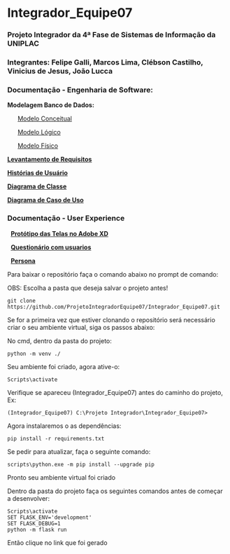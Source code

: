 # Integrador_Equipe07
### Projeto Integrador da 4ª Fase de Sistemas de Informação da UNIPLAC

### Integrantes: Felipe Galli, Marcos Lima, Clébson Castilho, Vinicius de Jesus, João Lucca

### Documentação - Engenharia de Software:

**Modelagem Banco de Dados:**



&nbsp;&nbsp;&nbsp;&nbsp;&nbsp; [Modelo Conceitual](./Engenharia_de_Software/Modelagem_Banco/Modelo_Conceitual.jpg)


&nbsp;&nbsp;&nbsp;&nbsp;&nbsp; [Modelo Lógico](./Engenharia_de_Software/Modelagem_Banco/Modelo_Logico.jpg)

&nbsp;&nbsp;&nbsp;&nbsp;&nbsp; [Modelo Físico](./Engenharia_de_Software/Modelagem_Banco/Modelo_Fisico.sql)

**[Levantamento de Requisitos](./Engenharia_de_Software/Levantamento_de_Requisitos.docx)**

**[Histórias de Usuário](./Engenharia_de_Software/Historias_de_usuario.docx)**

**[Diagrama de Classe](./Engenharia_de_Software/Diagrama_De_Classe.pdf)**

**[Diagrama de Caso de Uso](./Engenharia_de_Software/Diagrama_Caso_de_Uso.pdf)**

### Documentação - User Experience

&nbsp;&nbsp;**[Protótipo das Telas no Adobe XD](./UX/Prototipo\Pastelaria\do\ZE.xd)**

&nbsp;&nbsp;**[Questionário com usuarios](./UX/Formulario_questionario_com_Usuarios.docx)**

&nbsp;&nbsp;**[Persona](./UX/Persona_pastelaria.docx)**

<p>Para baixar o repositório faça o comando abaixo no prompt de comando:</p> 

<p>OBS: Escolha a pasta que deseja salvar o projeto antes!</p> 

`git clone https://github.com/ProjetoIntegradorEquipe07/Integrador_Equipe07.git`

<p>Se for a primeira vez que estiver clonando o repositório será necessário criar o seu ambiente virtual, siga os passos abaixo:</p>

<p>No cmd, dentro da pasta do projeto:</p>

`python -m venv ./`<br>
<p>Seu ambiente foi criado, agora ative-o:</p>

`Scripts\activate`<br>
<p>Verifique se apareceu (Integrador_Equipe07) antes do caminho do projeto, Ex: </p>

`(Integrador_Equipe07) C:\Projeto Integrador\Integrador_Equipe07>`
<p>Agora instalaremos o as dependências: </p>

`pip install -r requirements.txt`<br>

<p>Se pedir para atualizar, faça o seguinte comando:</p>

`scripts\python.exe -m pip install --upgrade pip`

<p>Pronto seu ambiente virtual foi criado</p>

<p>Dentro da pasta do projeto faça os seguintes comandos antes de começar a desenvolver:</p> 

`Scripts\activate`<br>
`SET FLASK_ENV='development'`<br>
`SET FLASK_DEBUG=1`<br>
`python -m flask run`

<p>Então clique no link que foi gerado</p> 





